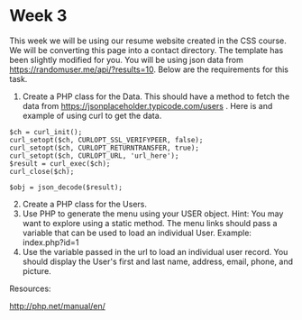 # Week 3

This week we will be using our resume website created in the CSS course.  We will be converting this page into a contact directory. The template has been slightly modified for you.  You will be using json data from https://randomuser.me/api/?results=10. Below are the requirements for this task.

1) Create a PHP class for the Data. This should have a method to fetch the data from https://jsonplaceholder.typicode.com/users .  Here is and example of using curl to get the data.

```
$ch = curl_init();
curl_setopt($ch, CURLOPT_SSL_VERIFYPEER, false);
curl_setopt($ch, CURLOPT_RETURNTRANSFER, true);
curl_setopt($ch, CURLOPT_URL, 'url_here');
$result = curl_exec($ch);
curl_close($ch);

$obj = json_decode($result);
```

2) Create a PHP class for the Users. 
3) Use PHP to generate the menu using your USER object. Hint: You may want to explore using a static method.  The menu links should pass a variable that can be used to load an individual User. Example:  index.php?id=1
4) Use the variable passed in the url to load an individual user record.  You should display the User's first and last name, address, email, phone, and picture.        

Resources:

http://php.net/manual/en/